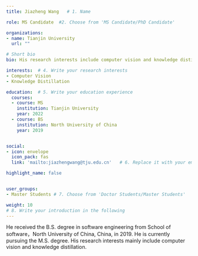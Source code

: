 ```yaml
---
title: Jiazheng Wang   # 1. Name

role: MS Candidate  #2. Choose from 'MS Candidate/PhD Candidate'

organizations:
- name: Tianjin University
  url: ""

# Short bio 
bio: His research interests include computer vision and knowledge distillation .   # 3. Write your short biography

interests:  # 4. Write your research interests
- Computer Vision
- Knowledge Distillation

education:  # 5. Write your education experience
  courses:
  - course: MS
    institution: Tianjin University 
    year: 2022
  - course: BS
    institution: North University of China
    year: 2019


social:
- icon: envelope
  icon_pack: fas
  link: 'mailto:jiazhengwang@tju.edu.cn'   # 6. Replace it with your email

highlight_name: false


user_groups:
- Master Students # 7. Choose from 'Doctor Students/Master Students'

weight: 10
# 8. Write your introduction in the following
---
```


He received the B.S. degree in software engineering from School of software，North University of China, China, in 2019. He is currently pursuing the M.S. degree. His research interests mainly include computer vision and knowledge distillation.